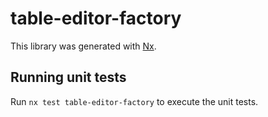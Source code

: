 # table-editor-factory

This library was generated with [Nx](https://nx.dev).

## Running unit tests

Run `nx test table-editor-factory` to execute the unit tests.
